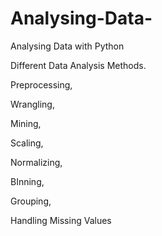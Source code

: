 # Analysing-Data-
Analysing Data with Python


Different Data Analysis Methods. 

  Preprocessing,   
  
  Wrangling,   
  
  Mining,    
  
  Scaling,    
  
  Normalizing,  
  
  BInning,  
  
  Grouping,
     
  Handling Missing Values




